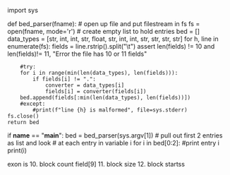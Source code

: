 
import sys

def bed_parser(fname):
	# open up file and put filestream in fs
	fs = open(fname, mode='r')
	# create empty list to hold entries
	bed = []
	data_types = [str, int, int, str, float, str, int, int, str, str, str, str]
	for h, line in enumerate(fs):
		fields = line.rstrip().split("\t")
		assert len(fields) != 10 and len(fields)!= 11, "Error the file has 10 or 11 fields"
		
		
		#try:
		for i in range(min(len(data_types), len(fields))):
			if fields[i] != ".":
				converter = data_types[i]
				fields[i] = converter(fields[i])
		bed.append(fields[:min(len(data_types), len(fields))])
		#except:
			#print(f"line {h} is malformed", file=sys.stderr)
	fs.close()
	return bed

if __name__ == "__main__":
	bed = bed_parser(sys.argv[1])
	# pull out first 2 entries as list and look
	# at each entry in variable i
	for i in bed[0:2]:
		#print entry i
		print(i)


exon is
10. block count field[9]
11. block size
12. block startss